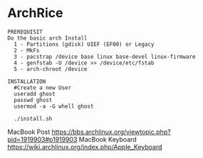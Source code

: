 # ArchRice

```
PREREQUISIT
Do the basic arch Install
  1 - Partitions (gdisk) UIEF (EF00) or Legacy
  2 - MkFs 
  3 - pacstrap /device base linux base-devel linux-firmware
  4 - genfstab -U /device >> /device/etc/fstab
  5 - arch-chroot /device 

INSTALLATION
  #Create a new User
  useradd ghost
  passwd ghost
  usermod -a -G whell ghost

  ./install.sh

```
MacBook Post
https://bbs.archlinux.org/viewtopic.php?pid=1919903#p1919903
MacBook Keyboard 
https://wiki.archlinux.org/index.php/Apple_Keyboard
